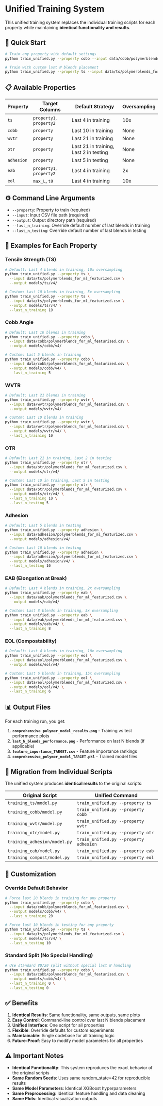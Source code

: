 # Unified Training System

This unified training system replaces the individual training scripts for each property while maintaining **identical functionality and results**.

## **🚀 Quick Start**

```bash
# Train any property with default settings
python train_unified.py --property cobb --input data/cobb/polymerblends_for_ml_featurized.csv --output models/cobb/v4/

# Train with custom last N blends placement
python train_unified.py --property ts --input data/ts/polymerblends_for_ml_featurized.csv --output models/ts/v4/ --last_n_training 10
```

## **📋 Available Properties**

| Property | Target Columns | Default Strategy | Oversampling |
|----------|----------------|------------------|--------------|
| `ts` | `property1`, `property2` | Last 4 in training | 10x |
| `cobb` | `property` | Last 10 in training | None |
| `wvtr` | `property` | Last 21 in training | None |
| `otr` | `property` | Last 21 in training, Last 2 in testing | None |
| `adhesion` | `property` | Last 5 in testing | None |
| `eab` | `property1`, `property2` | Last 4 in training | 2x |
| `eol` | `max_L`, `t0` | Last 4 in training | 10x |

## **⚙️ Command Line Arguments**

- `--property`: Property to train (required)
- `--input`: Input CSV file path (required)
- `--output`: Output directory path (required)
- `--last_n_training`: Override default number of last blends in training
- `--last_n_testing`: Override default number of last blends in testing

## **🎯 Examples for Each Property**

### **Tensile Strength (TS)**
```bash
# Default: Last 4 blends in training, 10x oversampling
python train_unified.py --property ts \
  --input data/ts/polymerblends_for_ml_featurized.csv \
  --output models/ts/v4/

# Custom: Last 10 blends in training, 5x oversampling
python train_unified.py --property ts \
  --input data/ts/polymerblends_for_ml_featurized.csv \
  --output models/ts/v4/ \
  --last_n_training 10
```

### **Cobb Angle**
```bash
# Default: Last 10 blends in training
python train_unified.py --property cobb \
  --input data/cobb/polymerblends_for_ml_featurized.csv \
  --output models/cobb/v4/

# Custom: Last 5 blends in training
python train_unified.py --property cobb \
  --input data/cobb/polymerblends_for_ml_featurized.csv \
  --output models/cobb/v4/ \
  --last_n_training 5
```

### **WVTR**
```bash
# Default: Last 21 blends in training
python train_unified.py --property wvtr \
  --input data/wvtr/polymerblends_for_ml_featurized.csv \
  --output models/wvtr/v4/

# Custom: Last 10 blends in training
python train_unified.py --property wvtr \
  --input data/wvtr/polymerblends_for_ml_featurized.csv \
  --output models/wvtr/v4/ \
  --last_n_training 10
```

### **OTR**
```bash
# Default: Last 21 in training, Last 2 in testing
python train_unified.py --property otr \
  --input data/otr/polymerblends_for_ml_featurized.csv \
  --output models/otr/v4/

# Custom: Last 10 in training, Last 5 in testing
python train_unified.py --property otr \
  --input data/otr/polymerblends_for_ml_featurized.csv \
  --output models/otr/v4/ \
  --last_n_training 10 \
  --last_n_testing 5
```

### **Adhesion**
```bash
# Default: Last 5 blends in testing
python train_unified.py --property adhesion \
  --input data/adhesion/polymerblends_for_ml_featurized.csv \
  --output models/adhesion/v4/

# Custom: Last 10 blends in testing
python train_unified.py --property adhesion \
  --input data/adhesion/polymerblends_for_ml_featurized.csv \
  --output models/adhesion/v4/ \
  --last_n_testing 10
```

### **EAB (Elongation at Break)**
```bash
# Default: Last 4 blends in training, 2x oversampling
python train_unified.py --property eab \
  --input data/eab/polymerblends_for_ml_featurized.csv \
  --output models/eab/v4/

# Custom: Last 8 blends in training, 5x oversampling
python train_unified.py --property eab \
  --input data/eab/polymerblends_for_ml_featurized.csv \
  --output models/eab/v4/ \
  --last_n_training 8
```

### **EOL (Compostability)**
```bash
# Default: Last 4 blends in training, 10x oversampling
python train_unified.py --property eol \
  --input data/eol/polymerblends_for_ml_featurized.csv \
  --output models/eol/v4/

# Custom: Last 6 blends in training, 15x oversampling
python train_unified.py --property eol \
  --input data/eol/polymerblends_for_ml_featurized.csv \
  --output models/eol/v4/ \
  --last_n_training 6
```

## **📊 Output Files**

For each training run, you get:

1. **`comprehensive_polymer_model_results.png`** - Training vs test performance plots
2. **`last_N_blends_performance.png`** - Performance on last N blends (if applicable)
3. **`feature_importance_TARGET.csv`** - Feature importance rankings
4. **`comprehensive_polymer_model_TARGET.pkl`** - Trained model files

## **🔄 Migration from Individual Scripts**

The unified system produces **identical results** to the original scripts:

| Original Script | Unified Command |
|-----------------|-----------------|
| `training_ts/model.py` | `train_unified.py --property ts` |
| `training_cobb/model.py` | `train_unified.py --property cobb` |
| `training_wvtr/model.py` | `train_unified.py --property wvtr` |
| `training_otr/model.py` | `train_unified.py --property otr` |
| `training_adhesion/model.py` | `train_unified.py --property adhesion` |
| `training_eab/model.py` | `train_unified.py --property eab` |
| `training_compost/model.py` | `train_unified.py --property eol` |

## **🔧 Customization**

### **Override Default Behavior**
```bash
# Force last 20 blends in training for any property
python train_unified.py --property cobb \
  --input data/cobb/polymerblends_for_ml_featurized.csv \
  --output models/cobb/v4/ \
  --last_n_training 20

# Force last 10 blends in testing for any property
python train_unified.py --property ts \
  --input data/ts/polymerblends_for_ml_featurized.csv \
  --output models/ts/v4/ \
  --last_n_testing 10
```

### **Standard Split (No Special Handling)**
```bash
# Use standard 80/20 split without special last N handling
python train_unified.py --property cobb \
  --input data/cobb/polymerblends_for_ml_featurized.csv \
  --output models/cobb/v4/ \
  --last_n_training 0 \
  --last_n_testing 0
```

## **✅ Benefits**

1. **Identical Results**: Same functionality, same outputs, same plots
2. **Easy Control**: Command-line control over last N blends placement
3. **Unified Interface**: One script for all properties
4. **Flexible**: Override defaults for custom experiments
5. **Maintainable**: Single codebase for all training logic
6. **Future-Proof**: Easy to modify model parameters for all properties

## **⚠️ Important Notes**

- **Identical Functionality**: This system reproduces the exact behavior of the original scripts
- **Same Random Seeds**: Uses same random_state=42 for reproducible results
- **Same Model Parameters**: Identical XGBoost hyperparameters
- **Same Preprocessing**: Identical feature handling and data cleaning
- **Same Plots**: Identical visualization outputs
